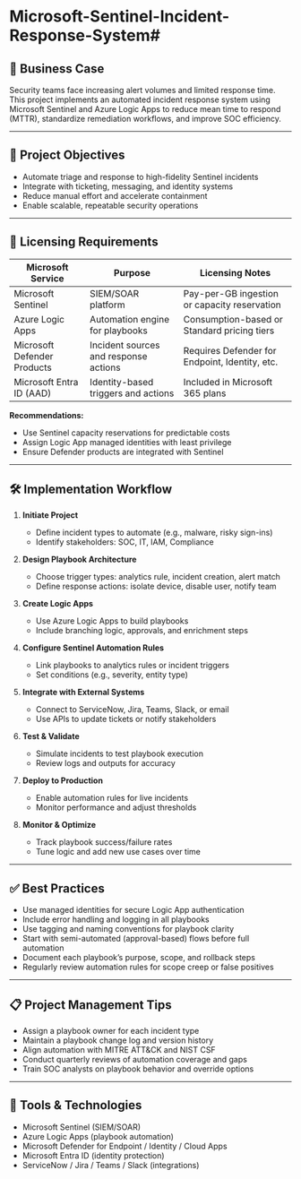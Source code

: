 # Microsoft-Sentinel-Incident-Response-System# 
## 📌 Business Case
Security teams face increasing alert volumes and limited response time. This project implements an automated incident response system using Microsoft Sentinel and Azure Logic Apps to reduce mean time to respond (MTTR), standardize remediation workflows, and improve SOC efficiency.

---

## 🎯 Project Objectives
- Automate triage and response to high-fidelity Sentinel incidents
- Integrate with ticketing, messaging, and identity systems
- Reduce manual effort and accelerate containment
- Enable scalable, repeatable security operations

---

## 🧾 Licensing Requirements

| Microsoft Service             | Purpose                                      | Licensing Notes                                 |
|------------------------------|----------------------------------------------|-------------------------------------------------|
| Microsoft Sentinel           | SIEM/SOAR platform                           | Pay-per-GB ingestion or capacity reservation    |
| Azure Logic Apps             | Automation engine for playbooks              | Consumption-based or Standard pricing tiers     |
| Microsoft Defender Products  | Incident sources and response actions        | Requires Defender for Endpoint, Identity, etc.  |
| Microsoft Entra ID (AAD)     | Identity-based triggers and actions          | Included in Microsoft 365 plans                 |

**Recommendations:**
- Use Sentinel capacity reservations for predictable costs
- Assign Logic App managed identities with least privilege
- Ensure Defender products are integrated with Sentinel

---

## 🛠️ Implementation Workflow

1. **Initiate Project**
   - Define incident types to automate (e.g., malware, risky sign-ins)
   - Identify stakeholders: SOC, IT, IAM, Compliance

2. **Design Playbook Architecture**
   - Choose trigger types: analytics rule, incident creation, alert match
   - Define response actions: isolate device, disable user, notify team

3. **Create Logic Apps**
   - Use Azure Logic Apps to build playbooks
   - Include branching logic, approvals, and enrichment steps

4. **Configure Sentinel Automation Rules**
   - Link playbooks to analytics rules or incident triggers
   - Set conditions (e.g., severity, entity type)

5. **Integrate with External Systems**
   - Connect to ServiceNow, Jira, Teams, Slack, or email
   - Use APIs to update tickets or notify stakeholders

6. **Test & Validate**
   - Simulate incidents to test playbook execution
   - Review logs and outputs for accuracy

7. **Deploy to Production**
   - Enable automation rules for live incidents
   - Monitor performance and adjust thresholds

8. **Monitor & Optimize**
   - Track playbook success/failure rates
   - Tune logic and add new use cases over time

---

## ✅ Best Practices

- Use managed identities for secure Logic App authentication
- Include error handling and logging in all playbooks
- Use tagging and naming conventions for playbook clarity
- Start with semi-automated (approval-based) flows before full automation
- Document each playbook’s purpose, scope, and rollback steps
- Regularly review automation rules for scope creep or false positives

---

## 📋 Project Management Tips

- Assign a playbook owner for each incident type
- Maintain a playbook change log and version history
- Align automation with MITRE ATT&CK and NIST CSF
- Conduct quarterly reviews of automation coverage and gaps
- Train SOC analysts on playbook behavior and override options

---

## 📎 Tools & Technologies

- Microsoft Sentinel (SIEM/SOAR)
- Azure Logic Apps (playbook automation)
- Microsoft Defender for Endpoint / Identity / Cloud Apps
- Microsoft Entra ID (identity protection)
- ServiceNow / Jira / Teams / Slack (integrations)
